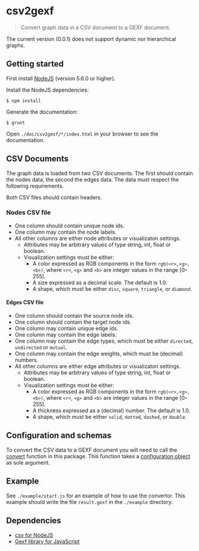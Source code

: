 # csv2gexf

> Convert graph data in a CSV document to a GEXF document.

The current version (0.0.1) does not support dynamic nor hierarchical graphs.


## Getting started

First install [NodeJS](https://nodejs.org) (version 5.6.0 or higher).

Install the NodeJS dependencies:

```shell
$ npm install
```

Generate the documentation:

```shell
$ grunt
```

Open `./doc/csv2gexf/*/index.html` in your browser to see the documentation.


## CSV Documents

The graph data is loaded from two CSV documents. The first should contain the nodes data, the second the edges data. The data must respect the following requirements.

Both CSV files should contain headers.


### Nodes CSV file
- One column should contain unique node ids.
- One column may contain the node labels.
- All other columns are either node attributes or visualizaton settings.
    - Attributes may be arbitrary values of type string, int, float or boolean.
    - Visualization settings must be either:
        - A color expressed as RGB components in the form `rgb(<r>,<g>,<b>)`, where `<r>`, `<g>` and `<b>` are integer values in the range [0–255].
        - A size expressed as a decimal scale. The default is 1.0.
        - A shape, which must be either `disc`, `square`, `triangle`, or `diamond`.

#### Edges CSV file
- One column should contain the source node ids.
- One column should contain the target node ids.
- One column may contain unique edge ids.
- One column may contain the edge labels.
- One column may contain the edge types, which must be either `directed`, `undirected` or `mutual`.
- One column may contain the edge weights, which must be (decimal) numbers.
- All other columns are either edge attributes or visualizaton settings.
    - Attributes may be arbitrary values of type string, int, float or boolean.
    - Visualization settings must be either:
        - A color expressed as RGB components in the form `rgb(<r>,<g>,<b>)`, where `<r>`, `<g>` and `<b>` are integer values in the range [0–255].
        - A thickness expressed as a (decimal) number. The default is 1.0.
        - A shape, which must be either `solid`, `dotted`, `dashed`, or `double`.


## Configuration and schemas

To convert the CSV data to a GEXF document you will need to call the [convert](module-csv2gexf.html#~convert) function in this package. This function takes a [configuration object](module-csv2gexf.html#~config) as sole argument.


## Example

See `./example/start.js` for an example of how to use the convertor. This example should write the file `result.gexf` in the `./example` directory.


## Dependencies

- [csv for NodeJS](https://www.npmjs.com/package/csv)
- [Gexf library for JavaScript](https://www.npmjs.com/package/gexf)